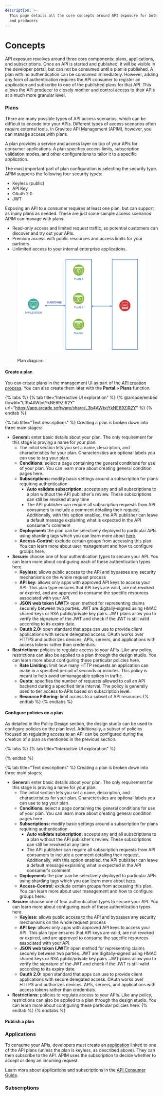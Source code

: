 ```yaml
---
description: >-
  This page details all the core concepts around API exposure for both consumers
  and producers
---
```


# Concepts

API exposure revolves around three core components: plans, applications, and subscriptions. Once an API is started and published, it will be visible in the developer portal, but can not be consumed until a plan is published. A plan with no authentication can be consumed immediately. However, adding any form of authentication requires the API consumer to register an application and subscribe to one of the published plans for that API. This allows the API producer to closely monitor and control access to their APIs at a much more granular level.&#x20;

### Plans

There are many possible types of API access scenarios, which can be difficult to encode into your APIs. Different types of access scenarios often require external tools. In Gravitee API Management (APIM), however, you can manage access with plans.

A plan provides a service and access layer on top of your APIs for consumer applications. A plan specifies access limits, subscription validation modes, and other configurations to tailor it to a specific application.&#x20;

The most important part of plan configuration is selecting the security type. APIM supports the following four security types:

* Keyless (public)
* API Key
* OAuth 2.0
* JWT

Exposing an API to a consumer requires at least one plan, but can support as many plans as needed. These are just some sample access scenarios APIM can manage with plans:

* Read-only access and limited request traffic, so potential customers can discover and try out your APIs.
* Premium access with public resources and access limits for your partners.
* Unlimited access to your internal enterprise applications.

<figure><img src="../../.gitbook/assets/plan-diagram.png" alt=""><figcaption><p>Plan diagram</p></figcaption></figure>

#### Create a plan

You can create plans in the management UI as part of the [API creation process](../../user-guide/publisher/create-api.md#create-an-api-from-scratch). You can also create them later with the **Portal > Plans** function.&#x20;

{% tabs %}
{% tab title="Interactive UI exploration" %}
{% @arcade/embed flowId="L3b4AWtxtYkNE89ZiR2Y" url="https://app.arcade.software/share/L3b4AWtxtYkNE89ZiR2Y" %}
{% endtab %}

{% tab title="Text descriptions" %}
Creating a plan is broken down into three main stages:

* **General:** enter basic details about your plan. The only requirement for this stage is proving a name for your plan.
  * The initial section lets you set a name, description, and characteristics for your plan. Characteristics are optional labels you can use to tag your plan. &#x20;
  * **Conditions:** select a page containing the general conditions for use of your plan. You can learn more about creating general condition pages here.
  * **Subscriptions:** modify basic settings around a subscription for plans requiring authentication&#x20;
    * **Auto validate subscription:** accepts any and all subscriptions to a plan without the API publisher's review. These subscriptions can still be revoked at any time
    * The API publisher can require all subscription requests from API consumers to include a comment detailing their request. Additionally, with this option enabled, the API publisher can leave a default message explaining what is expected in the API consumer's comment
  * **Deployment:** the plan can be selectively deployed to particular APIs using sharding tags which you can learn more about [here](../../getting-started/configuration/configure-sharding-tags-for-your-gravitee-api-gateways.md).
  * **Access-Control:** exclude certain groups from accessing this plan. You can learn more about user management and how to configure groups here.
* **Secure:** choose one of four authentication types to secure your API. You can learn more about configuring each of these authentication types here.
  * **Keyless:** allows public access to the API and bypasses any security mechanisms on the whole request process
  * **API key:** allows only apps with approved API keys to access your API. This plan type ensures that API keys are valid, are not revoked or expired, and are approved to consume the specific resources associated with your API.
  * **JSON web token (JWT):** open method for representing claims securely between two parties. JWT are digitally-signed using HMAC shared keys or RSA public/private key pairs. JWT plans allow you to verify the signature of the JWT and check if the JWT is still valid according to its expiry date.
  * **Oauth 2.0:** open standard that apps can use to provide client applications with secure delegated access. OAuth works over HTTPS and authorizes devices, APIs, servers, and applications with access tokens rather than credentials.
* **Restrictions:** policies to regulate access to your APIs. Like any policy, restrictions can also be applied to a plan through the design studio. You can learn more about configuring these particular policies here.
  * **Rate Limiting:** limit how many HTTP requests an application can make in a specified period of seconds or minutes. This policy is meant to help avoid unmanageable spikes in traffic.
  * **Quota:** specifies the number of requests allowed to call an API backend during a specified time interval. The policy is generally used to tier access to APIs based on subscription level.
  * **Resource Filtering:** limit access to a subset of API resources
{% endtab %}
{% endtabs %}

#### Configure policies on a plan

As detailed in the Policy Design section, the design studio can be used to configure policies on the plan level. Additionally, a subset of policies focused on regulating access to an API can be configured during the creation of a plan as mentioned in the previous section.

{% tabs %}
{% tab title="Interactive UI exploration" %}

{% endtab %}

{% tab title="Text descriptions" %}
Creating a plan is broken down into three main stages:

* **General:** enter basic details about your plan. The only requirement for this stage is proving a name for your plan.
  * The initial section lets you set a name, description, and characteristics for your plan. Characteristics are optional labels you can use to tag your plan. &#x20;
  * **Conditions:** select a page containing the general conditions for use of your plan. You can learn more about creating general condition pages here.
  * **Subscriptions:** modify basic settings around a subscription for plans requiring authentication&#x20;
    * **Auto validate subscription:** accepts any and all subscriptions to a plan without the API publisher's review. These subscriptions can still be revoked at any time
    * The API publisher can require all subscription requests from API consumers to include a comment detailing their request. Additionally, with this option enabled, the API publisher can leave a default message explaining what is expected in the API consumer's comment
  * **Deployment:** the plan can be selectively deployed to particular APIs using sharding tags which you can learn more about [here](../../getting-started/configuration/configure-sharding-tags-for-your-gravitee-api-gateways.md).
  * **Access-Control:** exclude certain groups from accessing this plan. You can learn more about user management and how to configure groups here.
* **Secure:** choose one of four authentication types to secure your API. You can learn more about configuring each of these authentication types here.
  * **Keyless:** allows public access to the API and bypasses any security mechanisms on the whole request process
  * **API key:** allows only apps with approved API keys to access your API. This plan type ensures that API keys are valid, are not revoked or expired, and are approved to consume the specific resources associated with your API.
  * **JSON web token (JWT):** open method for representing claims securely between two parties. JWT are digitally-signed using HMAC shared keys or RSA public/private key pairs. JWT plans allow you to verify the signature of the JWT and check if the JWT is still valid according to its expiry date.
  * **Oauth 2.0:** open standard that apps can use to provide client applications with secure delegated access. OAuth works over HTTPS and authorizes devices, APIs, servers, and applications with access tokens rather than credentials.
* **Restrictions:** policies to regulate access to your APIs. Like any policy, restrictions can also be applied to a plan through the design studio. You can learn more about configuring these particular policies here.
{% endtab %}
{% endtabs %}

####

#### Publish a plan



### Applications

To consume your APIs, developers must create an [application](https://docs.gravitee.io/apim/3.x/apim\_overview\_concepts.html#gravitee-concepts-application) linked to one of the API plans (unless the plan is keyless, as described above). They can then subscribe to the API. APIM uses the subscription to decide whether to accept or deny an incoming request.

Learn more about applications and subscriptions in the [API Consumer Guide](https://docs.gravitee.io/apim/3.x/apim\_consumerguide\_portal.html).





### Subscriptions



